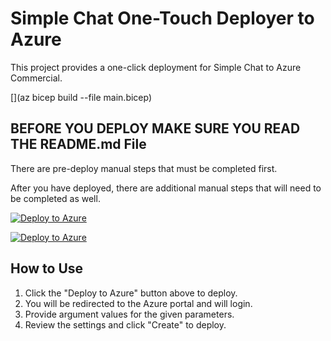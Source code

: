 # Simple Chat One-Touch Deployer to Azure

This project provides a one-click deployment for Simple Chat to Azure Commercial.

[](az bicep build --file main.bicep)

## BEFORE YOU DEPLOY MAKE SURE YOU READ THE README.md File

There are pre-deploy manual steps that must be completed first.

After you have deployed, there are additional manual steps that will need to be completed as well.

[![Deploy to Azure](https://aka.ms/deploytoazurebutton)](https://portal.azure.com/#create/Microsoft.Template/uri/https%3A%2F%2Fraw.githubusercontent.com%2Fmicrosoft%2Fsimplechat%2Frefs%2Fheads%2Finfra-deployer-gunger%2Fdeployers%2Fbicep%2Fmain.json)

[![Deploy to Azure](https://aka.ms/deploytoazuregovbutton)](https://portal.azure.us/#create/Microsoft.Template/uri/https%3A%2F%2Fraw.githubusercontent.com%2Fmicrosoft%2Fsimplechat%2Frefs%2Fheads%2Finfra-deployer-gunger%2Fdeployers%2Fbicep%2Fmain.json)

## How to Use

1. Click the "Deploy to Azure" button above to deploy.
2. You will be redirected to the Azure portal and will login.
3. Provide argument values for the given parameters.
4. Review the settings and click "Create" to deploy.
